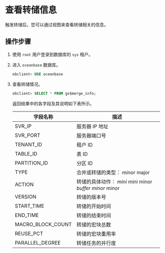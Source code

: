查看转储信息
===========================

触发转储后，您可以通过视图来查看转储相关的信息。

操作步骤
-------------------------

1. 使用 `root` 用户登录到数据库的 `sys` 租户。

2. 进入 `oceanbase` 数据库。

   ```sql
   obclient> USE oceanbase
   ```

3. 查看转储情况。

   ```sql
   obclient> SELECT * FROM gv$merge_info;
   ```

   返回结果中的各字段及其说明如下表所示。

   |       字段名称        |                                                                                                                描述                                                                                                                 |
   |-------------------|-----------------------------------------------------------------------------------------------------------------------------------------------------------------------------------------------------------------------------------|
   | SVR_IP            | 服务器 IP 地址                                                                                                                                                                                                                         |
   | SVR_PORT          | 服务器端口号                                                                                                                                                                                                                            |
   | TENANT_ID         | 租户 ID                                                                                                                                                                                                                             |
   | TABLE_ID          | 表 ID                                                                                                                                                                                                                              |
   | PARTITION_ID      | 分区 ID                                                                                                                                                                                                                             |
   | TYPE              | 合并或转储的类型： *minor* major                                                                                                    |
   | ACTION            | 转储的具体动作： *mini* mini minor   *buffer minor* minor    |
   | VERSION           | 转储的版本号                                                                                                                                                                                                                            |
   | START_TIME        | 转储的开始时间                                                                                                                                                                                                                           |
   | END_TIME          | 转储的结束时间                                                                                                                                                                                                                           |
   | MACRO_BLOCK_COUNT | 转储的宏块总数                                                                                                                                                                                                                           |
   | REUSE_PCT         | 转储的宏块重用率                                                                                                                                                                                                                          |
   | PARALLEL_DEGREE   | 转储任务的并行度                                                                                                                                                                                                                          |
